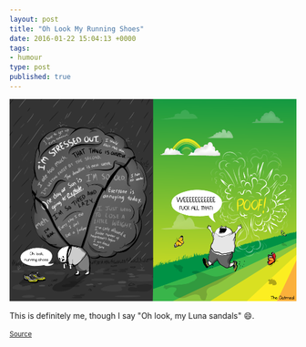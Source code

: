 ```yaml
---
layout: post
title: "Oh Look My Running Shoes"
date: 2016-01-22 15:04:13 +0000
tags:
- humour
type: post
published: true
---
```


![Oh look my running shoes](/assets/oh-look-my-running-shoes.png)

This is definitely me, though I say "Oh look, my Luna sandals" :smile:.

<small>[Source](https://twitter.com/Oatmeal/status/689919526956232704/photo/1)</small>

